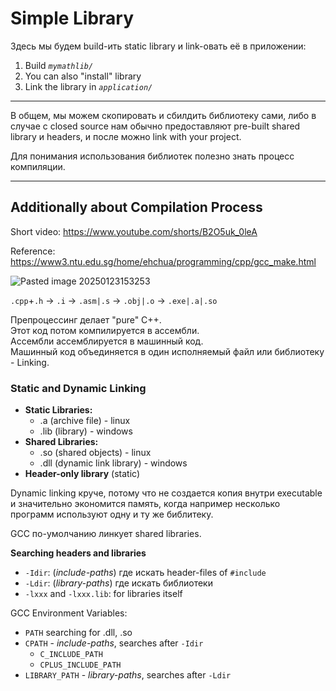 # Simple Library

Здесь мы будем build-ить static library и link-овать её в приложении:
1) Build _`mymathlib/`_
2) You can also "install" library
3) Link the library in _`application/`_

---

В общем, мы можем скопировать и сбилдить библиотеку сами, либо в случае с closed source нам обычно предоставляют pre-built shared library и headers, и после можно link with your project.

Для понимания использования библиотек полезно знать процесс компиляции.

---

## Additionally about Compilation Process

Short video: https://www.youtube.com/shorts/B2O5uk_0leA

Reference: https://www3.ntu.edu.sg/home/ehchua/programming/cpp/gcc_make.html

![Pasted image 20250123153253](https://github.com/user-attachments/assets/e37d4b57-cdf9-4fc8-a20d-92087292ddef)

`.cpp`+`.h` -> `.i` -> `.asm|.s` -> `.obj|.o` -> `.exe|.a|.so`

Препроцессинг делает "pure" C++.  
Этот код потом компилируется в ассембли.  
Ассембли ассемблируется в машинный код.  
Машинный код объединяется в один исполняемый файл или библиотеку - Linking.  


### Static and Dynamic Linking

- **Static Libraries:** 
	- .a (archive file) - linux
	- .lib (library) - windows
- **Shared Libraries:** 
	- .so (shared objects) - linux
	- .dll (dynamic link library) - windows
- **Header-only library** (static)

Dynamic linking круче, потому что не создается копия внутри executable и значительно экономится память, когда например несколько программ используют одну и ту же библитеку.

GCC по-умолчанию линкует shared libraries.

**Searching headers and libraries**
- `-Idir`: (_include-paths_) где искать header-files of `#include`
- `-Ldir`: (_library-paths_) где искать библиотеки
- `-lxxx` and `-lxxx.lib`: for libraries itself

GCC Environment Variables:
- `PATH` searching for .dll, .so
- `CPATH` - _include-paths_, searches after `-Idir`
	- `C_INCLUDE_PATH`
	- `CPLUS_INCLUDE_PATH`
- `LIBRARY_PATH` - _library-paths_, searches after `-Ldir`
